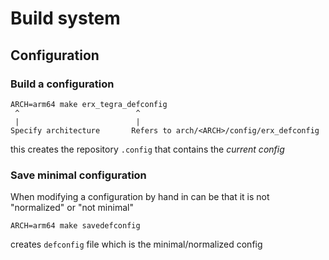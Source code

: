 # Build system

## Configuration

### Build a configuration

```
ARCH=arm64 make erx_tegra_defconfig
 ^                          ^
 |                          |
Specify architecture       Refers to arch/<ARCH>/config/erx_defconfig
```

this creates the repository `.config` that contains the _current config_

### Save minimal configuration

When modifying a configuration by hand in can be that it is not "normalized" or "not minimal"

```
ARCH=arm64 make savedefconfig
```

creates `defconfig` file which is the minimal/normalized config
